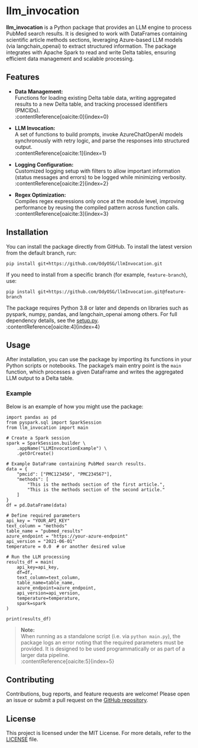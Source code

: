 # llm_invocation

**llm_invocation** is a Python package that provides an LLM engine to process PubMed search results. It is designed to work with DataFrames containing scientific article methods sections, leveraging Azure-based LLM models (via langchain_openai) to extract structured information. The package integrates with Apache Spark to read and write Delta tables, ensuring efficient data management and scalable processing.

## Features

- **Data Management:**  
  Functions for loading existing Delta table data, writing aggregated results to a new Delta table, and tracking processed identifiers (PMCIDs).  
  :contentReference[oaicite:0]{index=0}

- **LLM Invocation:**  
  A set of functions to build prompts, invoke AzureChatOpenAI models synchronously with retry logic, and parse the responses into structured output.  
  :contentReference[oaicite:1]{index=1}

- **Logging Configuration:**  
  Customized logging setup with filters to allow important information (status messages and errors) to be logged while minimizing verbosity.  
  :contentReference[oaicite:2]{index=2}

- **Regex Optimization:**  
  Compiles regex expressions only once at the module level, improving performance by reusing the compiled pattern across function calls.  
  :contentReference[oaicite:3]{index=3}

## Installation

You can install the package directly from GitHub. To install the latest version from the default branch, run:

    pip install git+https://github.com/OdyOSG/llmInvocation.git

If you need to install from a specific branch (for example, `feature-branch`), use:

    pip install git+https://github.com/OdyOSG/llmInvocation.git@feature-branch

The package requires Python 3.8 or later and depends on libraries such as pyspark, numpy, pandas, and langchain_openai among others. For full dependency details, see the [setup.py](./setup.py).  
:contentReference[oaicite:4]{index=4}

## Usage

After installation, you can use the package by importing its functions in your Python scripts or notebooks. The package’s main entry point is the `main` function, which processes a given DataFrame and writes the aggregated LLM output to a Delta table.

### Example

Below is an example of how you might use the package:

    import pandas as pd
    from pyspark.sql import SparkSession
    from llm_invocation import main

    # Create a Spark session
    spark = SparkSession.builder \
        .appName("LLMInvocationExample") \
        .getOrCreate()

    # Example DataFrame containing PubMed search results.
    data = {
        "pmcid": ["PMC123456", "PMC234567"],
        "methods": [
            "This is the methods section of the first article.",
            "This is the methods section of the second article."
        ]
    }
    df = pd.DataFrame(data)

    # Define required parameters
    api_key = "YOUR_API_KEY"
    text_column = "methods"
    table_name = "pubmed_results"
    azure_endpoint = "https://your-azure-endpoint"
    api_version = "2021-06-01"
    temperature = 0.0  # or another desired value

    # Run the LLM processing
    results_df = main(
        api_key=api_key,
        df=df,
        text_column=text_column,
        table_name=table_name,
        azure_endpoint=azure_endpoint,
        api_version=api_version,
        temperature=temperature,
        spark=spark
    )

    print(results_df)

> **Note:**  
> When running as a standalone script (i.e. via `python main.py`), the package logs an error noting that the required parameters must be provided. It is designed to be used programmatically or as part of a larger data pipeline.  
> :contentReference[oaicite:5]{index=5}

## Contributing

Contributions, bug reports, and feature requests are welcome! Please open an issue or submit a pull request on the [GitHub repository](https://github.com/OdyOSG/llmInvocation).

## License

This project is licensed under the MIT License. For more details, refer to the [LICENSE](LICENSE) file.
